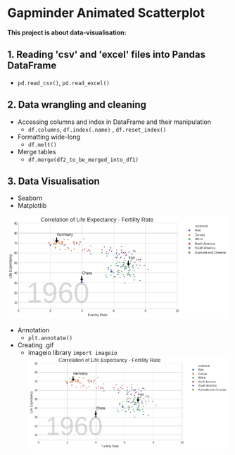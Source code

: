 # Gapminder Animated Scatterplot
**This project is about data-visualisation:**
## 1. Reading 'csv' and 'excel' files into Pandas DataFrame
 - `pd.read_csv()`, `pd.read_excel()`
## 2. Data wrangling and cleaning
 - Accessing columns and index in DataFrame and their manipulation
    - `df.columns`, `df.index(.name)` , `df.reset_index()`
 - Formatting wide-long
    -  `df.melt()`
 - Merge tables
    - `df.merge(df2_to_be_merged_into_df1)`
## 3. Data Visualisation
 - Seaborn 
 - Matplotlib
    
 ![](./pictures/1960.png)
 - Annotation
    - `plt.annotate()`
 - Creating .gif
    - imageio library `import imageio`
 ![](./animated_scatterplot.gif)
